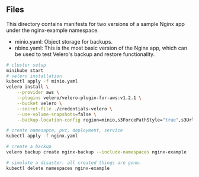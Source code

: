 ## Files
This directory contains manifests for two versions of a sample Nginx app under the nginx-example namespace.

- minio.yaml: Object storage for backups.
- nbinx.yaml: This is the most basic version of the Nginx app, which can be used to test Velero's backup and restore functionality.

```bash
# cluster setup
minikube start
# velero installation
kubectl apply -f minio.yaml
velero install \
    --provider aws \
    --plugins velero/velero-plugin-for-aws:v1.2.1 \
    --bucket velero \
    --secret-file ./credentials-velero \
    --use-volume-snapshots=false \
    --backup-location-config region=minio,s3ForcePathStyle="true",s3Url=http://minio.velero.svc:9000

# create namesapce, pvc, deployment, service
kubectl apply -f nginx.yaml

# create a backup
velero backup create nginx-backup --include-namespaces nginx-example

# simulate a disaster. all created things are gone.
kubectl delete namespaces nginx-example
```
